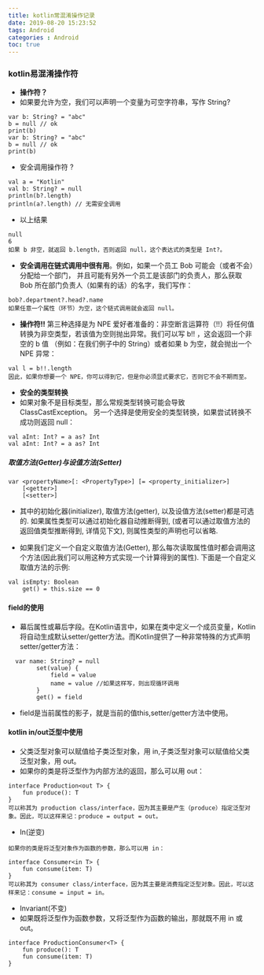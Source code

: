 ```yaml
---
title: kotlin常混淆操作记录
date: 2019-08-20 15:23:52
tags: Android
categories : Android
toc: true
---
```


### kotlin易混淆操作符
- **操作符？**
-  如果要允许为空，我们可以声明一个变量为可空字符串，写作 String?

```
var b: String? = "abc"
b = null // ok
print(b)
var b: String? = "abc"
b = null // ok
print(b)
```



- 安全调用操作符 ?

```
val a = "Kotlin"
val b: String? = null
println(b?.length)
println(a?.length) // 无需安全调用
```

- 以上结果
```
null
6
如果 b 非空，就返回 b.length，否则返回 null，这个表达式的类型是 Int?。
```

- **安全调用在链式调用中很有用**。例如，如果一个员工 Bob 可能会（或者不会）分配给一个部门， 并且可能有另外一个员工是该部门的负责人，那么获取 Bob 所在部门负责人（如果有的话）的名字，我们写作：

```
bob?.department?.head?.name
如果任意一个属性（环节）为空，这个链式调用就会返回 null。
```


-  **操作符!!**
第三种选择是为 NPE 爱好者准备的：非空断言运算符（!!）将任何值转换为非空类型，若该值为空则抛出异常。我们可以写 b!! ，这会返回一个非空的 b 值 （例如：在我们例子中的 String）或者如果 b 为空，就会抛出一个 NPE 异常：

```
val l = b!!.length
因此，如果你想要一个 NPE，你可以得到它，但是你必须显式要求它，否则它不会不期而至。
```

- **安全的类型转换**
- 如果对象不是目标类型，那么常规类型转换可能会导致 ClassCastException。 另一个选择是使用安全的类型转换，如果尝试转换不成功则返回 null：

```
val aInt: Int? = a as? Int
val aInt: Int? = a as? Int
```


##### 取值方法(Getter)与设值方法(Setter)
```
var <propertyName>[: <PropertyType>] [= <property_initializer>]
    [<getter>]
    [<setter>]
```
- 其中的初始化器(initializer), 取值方法(getter), 以及设值方法(setter)都是可选的. 如果属性类型可以通过初始化器自动推断得到, (或者可以通过取值方法的返回值类型推断得到, 详情见下文), 则属性类型的声明也可以省略.

- 如果我们定义一个自定义取值方法(Getter), 那么每次读取属性值时都会调用这个方法(因此我们可以用这种方式实现一个计算得到的属性). 下面是一个自定义取值方法的示例:

```
val isEmpty: Boolean
    get() = this.size == 0

```

#### field的使用

- 幕后属性或幕后字段。在Kotlin语言中，如果在类中定义一个成员变量，Kotlin将自动生成默认setter/getter方法。而Kotlin提供了一种非常特殊的方式声明setter/getter方法：

```
  var name: String? = null
        set(value) {
            field = value
            name = value //如果这样写，则出现循环调用
        }
        get() = field

```
- field是当前属性的影子，就是当前的值this,setter/getter方法中使用。


#### kotlin in/out泛型中使用

- 父类泛型对象可以赋值给子类泛型对象，用 in,子类泛型对象可以赋值给父类泛型对象，用 out。
- 如果你的类是将泛型作为内部方法的返回，那么可以用 out：

```
interface Production<out T> {
    fun produce(): T
}
可以称其为 production class/interface，因为其主要是产生（produce）指定泛型对象。因此，可以这样来记：produce = output = out。

```

- In(逆变)

```
如果你的类是将泛型对象作为函数的参数，那么可以用 in：

interface Consumer<in T> {
    fun consume(item: T)
}
可以称其为 consumer class/interface，因为其主要是消费指定泛型对象。因此，可以这样来记：consume = input = in。
```

- Invariant(不变)
- 如果既将泛型作为函数参数，又将泛型作为函数的输出，那就既不用 in 或 out。
```
interface ProductionConsumer<T> {
    fun produce(): T
    fun consume(item: T)
}
```